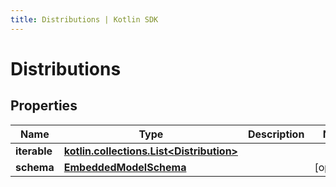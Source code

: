 ```yaml
---
title: Distributions | Kotlin SDK
---
```




# Distributions

## Properties
Name | Type | Description | Notes
------------ | ------------- | ------------- | -------------
**iterable** | [**kotlin.collections.List&lt;Distribution&gt;**](Distribution) |  | 
**schema** | [**EmbeddedModelSchema**](EmbeddedModelSchema) |  |  [optional]




